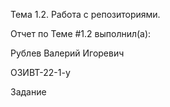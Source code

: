 Тема 1.2. Работа с репозиториями.

Отчет по Теме #1.2 выполнил(а):

Рублев Валерий Игоревич

ОЗИВТ-22-1-у

Задание 
